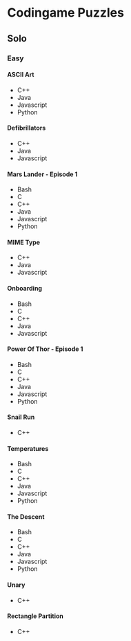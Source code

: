 # Codingame Puzzles

## Solo

### Easy

#### ASCII Art

-   C++
-   Java
-   Javascript
-   Python

#### Defibrillators

-   C++
-   Java
-   Javascript

#### Mars Lander - Episode 1

-   Bash
-   C
-   C++
-   Java
-   Javascript
-   Python

#### MIME Type

-   C++
-   Java
-   Javascript

#### Onboarding

-   Bash
-   C
-   C++
-   Java
-   Javascript

#### Power Of Thor - Episode 1

-   Bash
-   C
-   C++
-   Java
-   Javascript
-   Python

#### Snail Run

-   C++

#### Temperatures

-   Bash
-   C
-   C++
-   Java
-   Javascript
-   Python

#### The Descent

-   Bash
-   C
-   C++
-   Java
-   Javascript
-   Python

#### Unary

-   C++

#### Rectangle Partition

-   C++
